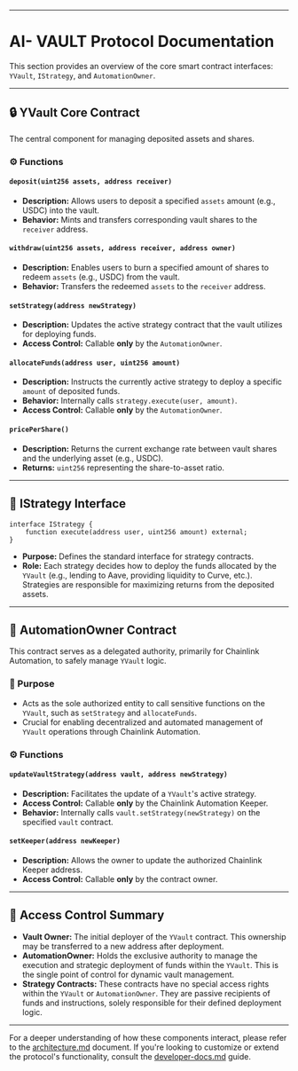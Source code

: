 -----

# AI- VAULT Protocol Documentation

This section provides an overview of the core smart contract interfaces: `YVault`, `IStrategy`, and `AutomationOwner`.

-----

## 🔒 YVault Core Contract

The central component for managing deposited assets and shares.

### ⚙️ Functions

#### `deposit(uint256 assets, address receiver)`

  * **Description:** Allows users to deposit a specified `assets` amount (e.g., USDC) into the vault.
  * **Behavior:** Mints and transfers corresponding vault shares to the `receiver` address.

#### `withdraw(uint256 assets, address receiver, address owner)`

  * **Description:** Enables users to burn a specified amount of shares to redeem `assets` (e.g., USDC) from the vault.
  * **Behavior:** Transfers the redeemed `assets` to the `receiver` address.

#### `setStrategy(address newStrategy)`

  * **Description:** Updates the active strategy contract that the vault utilizes for deploying funds.
  * **Access Control:** Callable **only** by the `AutomationOwner`.

#### `allocateFunds(address user, uint256 amount)`

  * **Description:** Instructs the currently active strategy to deploy a specific `amount` of deposited funds.
  * **Behavior:** Internally calls `strategy.execute(user, amount)`.
  * **Access Control:** Callable **only** by the `AutomationOwner`.

#### `pricePerShare()`

  * **Description:** Returns the current exchange rate between vault shares and the underlying asset (e.g., USDC).
  * **Returns:** `uint256` representing the share-to-asset ratio.

-----

## 🎯 IStrategy Interface

```solidity
interface IStrategy {
    function execute(address user, uint256 amount) external;
}
```

  * **Purpose:** Defines the standard interface for strategy contracts.
  * **Role:** Each strategy decides how to deploy the funds allocated by the `YVault` (e.g., lending to Aave, providing liquidity to Curve, etc.). Strategies are responsible for maximizing returns from the deposited assets.

-----

## 🤖 AutomationOwner Contract

This contract serves as a delegated authority, primarily for Chainlink Automation, to safely manage `YVault` logic.

### 🌟 Purpose

  * Acts as the sole authorized entity to call sensitive functions on the `YVault`, such as `setStrategy` and `allocateFunds`.
  * Crucial for enabling decentralized and automated management of `YVault` operations through Chainlink Automation.

### ⚙️ Functions

#### `updateVaultStrategy(address vault, address newStrategy)`

  * **Description:** Facilitates the update of a `YVault`'s active strategy.
  * **Access Control:** Callable **only** by the Chainlink Automation Keeper.
  * **Behavior:** Internally calls `vault.setStrategy(newStrategy)` on the specified `vault` contract.

#### `setKeeper(address newKeeper)`

  * **Description:** Allows the owner to update the authorized Chainlink Keeper address.
  * **Access Control:** Callable **only** by the contract owner.

-----

## 🔑 Access Control Summary

  * **Vault Owner:** The initial deployer of the `YVault` contract. This ownership may be transferred to a new address after deployment.
  * **AutomationOwner:** Holds the exclusive authority to manage the execution and strategic deployment of funds within the `YVault`. This is the single point of control for dynamic vault management.
  * **Strategy Contracts:** These contracts have no special access rights within the `YVault` or `AutomationOwner`. They are passive recipients of funds and instructions, solely responsible for their defined deployment logic.

-----

For a deeper understanding of how these components interact, please refer to the [architecture.md](architecture.md) document. If you're looking to customize or extend the protocol's functionality, consult the [developer-docs.md](developer-docs.md) guide.
